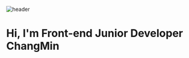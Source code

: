 ![header](https://capsule-render.vercel.app/api?type=waving&color=auto&height=230&section=header&text=Hello%20Github&fontSize=60)

<h1>Hi, I'm Front-end Junior Developer ChangMin</h1>
